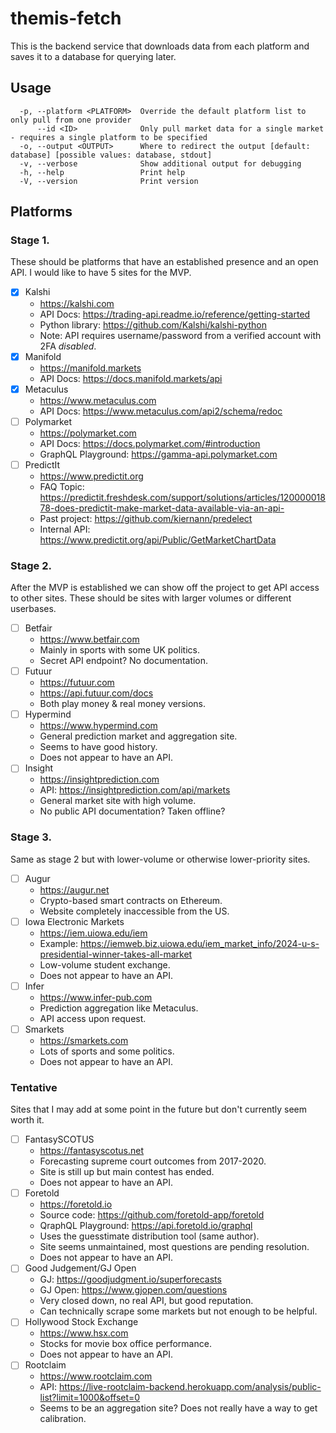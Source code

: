 # themis-fetch

This is the backend service that downloads data from each platform and saves it to a database for querying later. 

## Usage

```
  -p, --platform <PLATFORM>  Override the default platform list to only pull from one provider
      --id <ID>              Only pull market data for a single market - requires a single platform to be specified
  -o, --output <OUTPUT>      Where to redirect the output [default: database] [possible values: database, stdout]
  -v, --verbose              Show additional output for debugging
  -h, --help                 Print help
  -V, --version              Print version
```

## Platforms

### Stage 1.

These should be platforms that have an established presence and an open API. I would like to have 5 sites for the MVP.

- [x] Kalshi
    - https://kalshi.com
    - API Docs: https://trading-api.readme.io/reference/getting-started
    - Python library: https://github.com/Kalshi/kalshi-python
    - Note: API requires username/password from a verified account with 2FA *disabled*.
- [x] Manifold
    - https://manifold.markets
    - API Docs: https://docs.manifold.markets/api
- [x] Metaculus
    - https://www.metaculus.com
    - API Docs: https://www.metaculus.com/api2/schema/redoc
- [ ] Polymarket
    - https://polymarket.com
    - API Docs: https://docs.polymarket.com/#introduction
    - GraphQL Playground: https://gamma-api.polymarket.com
- [ ] PredictIt
    - https://www.predictit.org
    - FAQ Topic: https://predictit.freshdesk.com/support/solutions/articles/12000001878-does-predictit-make-market-data-available-via-an-api-
    - Past project: https://github.com/kiernann/predelect
    - Internal API: https://www.predictit.org/api/Public/GetMarketChartData

### Stage 2.

After the MVP is established we can show off the project to get API access to other sites. These should be sites with larger volumes or different userbases.

- [ ] Betfair
    - https://www.betfair.com
    - Mainly in sports with some UK politics.
    - Secret API endpoint? No documentation.
- [ ] Futuur
    - https://futuur.com
    - https://api.futuur.com/docs
    - Both play money & real money versions.
- [ ] Hypermind
    - https://www.hypermind.com
    - General prediction market and aggregation site.
    - Seems to have good history.
    - Does not appear to have an API.
- [ ] Insight
    - https://insightprediction.com
    - API: https://insightprediction.com/api/markets
    - General market site with high volume.
    - No public API documentation? Taken offline?

### Stage 3.

Same as stage 2 but with lower-volume or otherwise lower-priority sites.

- [ ] Augur
    - https://augur.net
    - Crypto-based smart contracts on Ethereum.
    - Website completely inaccessible from the US.
- [ ] Iowa Electronic Markets
    - https://iem.uiowa.edu/iem
    - Example: https://iemweb.biz.uiowa.edu/iem_market_info/2024-u-s-presidential-winner-takes-all-market
    - Low-volume student exchange.
    - Does not appear to have an API.
- [ ] Infer
    - https://www.infer-pub.com
    - Prediction aggregation like Metaculus.
    - API access upon request.
- [ ] Smarkets
    - https://smarkets.com
    - Lots of sports and some politics.
    - Does not appear to have an API.

### Tentative

Sites that I may add at some point in the future but don't currently seem worth it.

- [ ] FantasySCOTUS
    - https://fantasyscotus.net
    - Forecasting supreme court outcomes from 2017-2020.
    - Site is still up but main contest has ended.
    - Does not appear to have an API.
- [ ] Foretold
    - https://foretold.io
    - Source code: https://github.com/foretold-app/foretold
    - QraphQL Playground: https://api.foretold.io/graphql
    - Uses the guesstimate distribution tool (same author).
    - Site seems unmaintained, most questions are pending resolution.
    - Does not appear to have an API.
- [ ] Good Judgement/GJ Open
    - GJ: https://goodjudgment.io/superforecasts
    - GJ Open: https://www.gjopen.com/questions
    - Very closed down, no real API, but good reputation.
    - Can technically scrape some markets but not enough to be helpful.
- [ ] Hollywood Stock Exchange
    - https://www.hsx.com
    - Stocks for movie box office performance.
    - Does not appear to have an API.
- [ ] Rootclaim
    - https://www.rootclaim.com
    - API: https://live-rootclaim-backend.herokuapp.com/analysis/public-list?limit=1000&offset=0
    - Seems to be an aggregation site? Does not really have a way to get calibration.